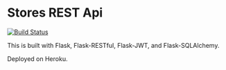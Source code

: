 # Stores REST Api
[![Build Status](https://app.travis-ci.com/Lalit-Singh21/flask-rest-api-tests.svg?branch=master)](https://app.travis-ci.com/Lalit-Singh21/flask-rest-api-tests)

This is built with Flask, Flask-RESTful, Flask-JWT, and Flask-SQLAlchemy.

Deployed on Heroku.
